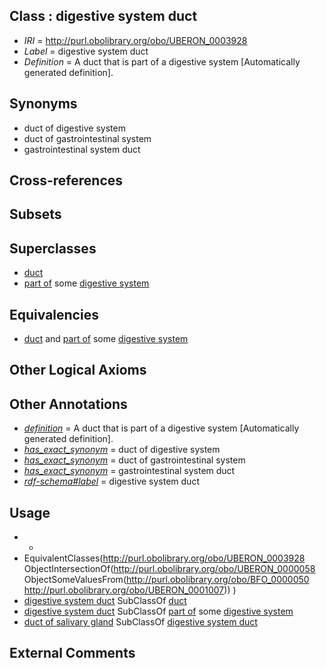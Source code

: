 
## Class : digestive system duct

 * *IRI* = http://purl.obolibrary.org/obo/UBERON_0003928
 * *Label* = digestive system duct
 * *Definition* = A duct that is part of a digestive system [Automatically generated definition].

## Synonyms

 * duct of digestive system
 * duct of gastrointestinal system
 * gastrointestinal system duct

## Cross-references


## Subsets


## Superclasses

 * [duct](../../UBERON/58/UBERON_0000058.md)
 * [part of](../../BFO/50/BFO_0000050.md) some [digestive system](../../UBERON/07/UBERON_0001007.md)

## Equivalencies

 * [duct](../../UBERON/58/UBERON_0000058.md) and [part of](../../BFO/50/BFO_0000050.md) some [digestive system](../../UBERON/07/UBERON_0001007.md)

## Other Logical Axioms


## Other Annotations

 * *[definition](../../IAO/15/IAO_0000115.md)* = A duct that is part of a digestive system [Automatically generated definition].
 * *[has_exact_synonym](../../ym/oboInOwl#hasExactSynonym.md)* = duct of digestive system
 * *[has_exact_synonym](../../ym/oboInOwl#hasExactSynonym.md)* = duct of gastrointestinal system
 * *[has_exact_synonym](../../ym/oboInOwl#hasExactSynonym.md)* = gastrointestinal system duct
 * *[rdf-schema#label](../../el/rdf-schema#label.md)* = digestive system duct

## Usage

 * -
 * EquivalentClasses(<http://purl.obolibrary.org/obo/UBERON_0003928> ObjectIntersectionOf(<http://purl.obolibrary.org/obo/UBERON_0000058> ObjectSomeValuesFrom(<http://purl.obolibrary.org/obo/BFO_0000050> <http://purl.obolibrary.org/obo/UBERON_0001007>)) )
 * [digestive system duct](../../UBERON/28/UBERON_0003928.md) SubClassOf [duct](../../UBERON/58/UBERON_0000058.md)
 * [digestive system duct](../../UBERON/28/UBERON_0003928.md) SubClassOf [part of](../../BFO/50/BFO_0000050.md) some [digestive system](../../UBERON/07/UBERON_0001007.md)
 * [duct of salivary gland](../../UBERON/37/UBERON_0001837.md) SubClassOf [digestive system duct](../../UBERON/28/UBERON_0003928.md)

## External Comments

